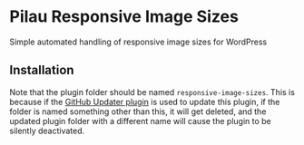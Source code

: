 Pilau Responsive Image Sizes
======================

Simple automated handling of responsive image sizes for WordPress

## Installation

Note that the plugin folder should be named `responsive-image-sizes`. This is because if the [GitHub Updater plugin](https://github.com/afragen/github-updater) is used to update this plugin, if the folder is named something other than this, it will get deleted, and the updated plugin folder with a different name will cause the plugin to be silently deactivated.
